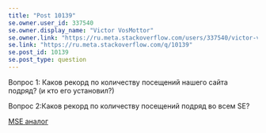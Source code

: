 ```yaml
---
title: "Post 10139"
se.owner.user_id: 337540
se.owner.display_name: "Victor VosMottor"
se.owner.link: "https://ru.meta.stackoverflow.com/users/337540/victor-vosmottor"
se.link: "https://ru.meta.stackoverflow.com/q/10139"
se.post_id: 10139
se.post_type: question
---
```

<p>Вопрос 1: Каков рекорд по количеству посещений нашего сайта подряд? (и кто его установил?)</p>

<p>Вопрос 2:Каков рекорд по количеству посещений подряд во всем SE?</p>

<p><a href="https://meta.stackexchange.com/questions/143842/record-for-most-consecutive-days-visited">MSE аналог</a></p>
